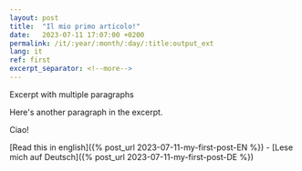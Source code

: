 ```yaml
---
layout: post
title:  "Il mio primo articolo!"
date:   2023-07-11 17:07:00 +0200
permalink: /it/:year/:month/:day/:title:output_ext
lang: it
ref: first
excerpt_separator: <!--more-->
---
```

Excerpt with multiple paragraphs

Here's another paragraph in the excerpt.
<!--more-->

Ciao! 

[Read this in english]({% post_url 2023-07-11-my-first-post-EN %}) - [Lese mich auf Deutsch]({% post_url 2023-07-11-my-first-post-DE %})
